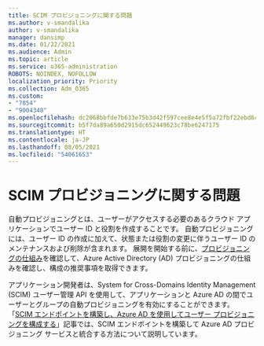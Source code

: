 ```yaml
---
title: SCIM プロビジョニングに関する問題
ms.author: v-smandalika
author: v-smandalika
manager: dansimp
ms.date: 01/22/2021
ms.audience: Admin
ms.topic: article
ms.service: o365-administration
ROBOTS: NOINDEX, NOFOLLOW
localization_priority: Priority
ms.collection: Adm_O365
ms.custom:
- "7854"
- "9004348"
ms.openlocfilehash: dc2068bbfde7b633e75b3d42f597cee8e4e5f5a72fbf22ebd6c2d0b768945dc9
ms.sourcegitcommit: b5f7da89a650d2915dc652449623c78be6247175
ms.translationtype: HT
ms.contentlocale: ja-JP
ms.lasthandoff: 08/05/2021
ms.locfileid: "54061653"
---
```

# <a name="scim-provisioning-issue"></a>SCIM プロビジョニングに関する問題

自動プロビジョニングとは、ユーザーがアクセスする必要のあるクラウド アプリケーションでユーザー ID と役割を作成することです。 自動プロビジョニングには、ユーザー ID の作成に加えて、状態または役割の変更に伴うユーザー ID のメンテナンスおよび削除が含まれます。 展開を開始する前に、[プロビジョニングの仕組み](https://docs.microsoft.com/azure/active-directory/app-provisioning/how-provisioning-works)を確認して、Azure Active Directory (AD) プロビジョニングの仕組みを確認し、構成の推奨事項を取得できます。

アプリケーション開発者は、System for Cross-Domains Identity Management (SCIM) ユーザー管理 API を使用して、アプリケーションと Azure AD の間でユーザーとグループの自動プロビジョニングを有効にすることができます。 「[SCIM エンドポイントを構築し、Azure AD を使用してユーザー プロビジョニングを構成する](https://docs.microsoft.com/azure/active-directory/app-provisioning/use-scim-to-provision-users-and-groups)」記事では、SCIM エンドポイントを構築して Azure AD プロビジョニング サービスと統合する方法について説明しています。



